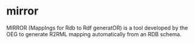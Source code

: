 # mirror
MIRROR (MappIngs for Rdb to Rdf generatOR) is a tool developed by the OEG to generate R2RML mapping automatically from an RDB schema.
